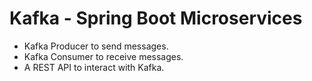 # Kafka - Spring Boot Microservices

* Kafka Producer to send messages.
* Kafka Consumer to receive messages.
* A REST API to interact with Kafka.